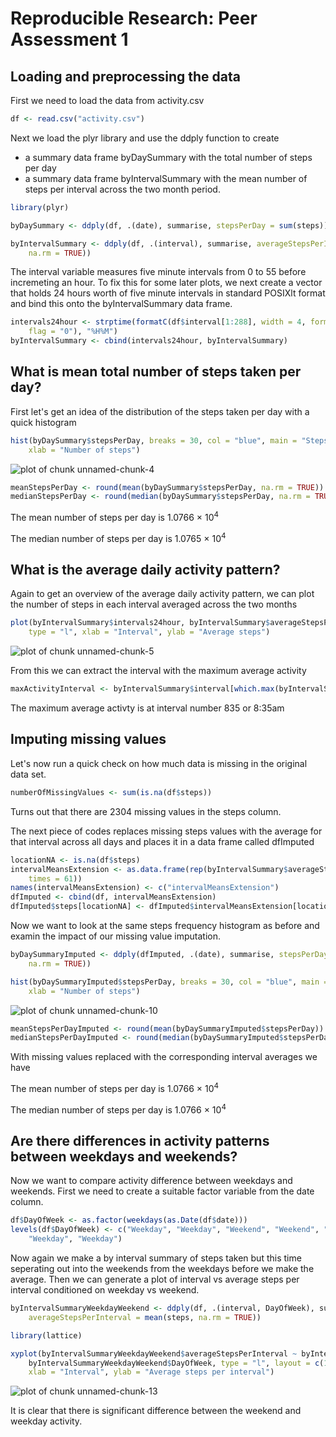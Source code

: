 # Reproducible Research: Peer Assessment 1


## Loading and preprocessing the data

First we need to load the data from activity.csv 


```r
df <- read.csv("activity.csv")
```


Next we load the plyr library and use the ddply function to create 

- a summary data frame byDaySummary with the total number of steps per day 
- a summary data frame byIntervalSummary with the mean number of steps per interval across the two month period. 


```r
library(plyr)

byDaySummary <- ddply(df, .(date), summarise, stepsPerDay = sum(steps))

byIntervalSummary <- ddply(df, .(interval), summarise, averageStepsPerInterval = mean(steps, 
    na.rm = TRUE))
```


The interval variable measures five minute intervals from 0 to 55 before incremeting an hour. To fix this for some later plots, we next create a vector that holds 24 hours worth of five minute intervals in standard POSIXlt format and bind this onto the byIntervalSummary data frame.


```r
intervals24hour <- strptime(formatC(df$interval[1:288], width = 4, format = "d", 
    flag = "0"), "%H%M")
byIntervalSummary <- cbind(intervals24hour, byIntervalSummary)
```


## What is mean total number of steps taken per day?

First let's get an idea of the distribution of the steps taken per day with a quick histogram

```r
hist(byDaySummary$stepsPerDay, breaks = 30, col = "blue", main = "Steps taken per day", 
    xlab = "Number of steps")
```

![plot of chunk unnamed-chunk-4](figure/unnamed-chunk-4.png) 

```r
meanStepsPerDay <- round(mean(byDaySummary$stepsPerDay, na.rm = TRUE))
medianStepsPerDay <- round(median(byDaySummary$stepsPerDay, na.rm = TRUE))
```


The mean number of steps per day is 1.0766 &times; 10<sup>4</sup>

The median number of steps per day is 1.0765 &times; 10<sup>4</sup>


## What is the average daily activity pattern?

Again to get an overview of the average daily activity pattern, we can plot the number of steps in each interval averaged across the two months


```r
plot(byIntervalSummary$intervals24hour, byIntervalSummary$averageStepsPerInterval, 
    type = "l", xlab = "Interval", ylab = "Average steps")
```

![plot of chunk unnamed-chunk-5](figure/unnamed-chunk-5.png) 


From this we can extract the interval with the maximum average activity


```r
maxActivityInterval <- byIntervalSummary$interval[which.max(byIntervalSummary$averageStepsPerInterval)]
```


The maximum average activty is at interval number 835 or 8:35am

## Imputing missing values

Let's now run a quick check on how much data is missing in the original data set.


```r
numberOfMissingValues <- sum(is.na(df$steps))
```


Turns out that there are 2304 missing values in the steps column.

The next piece of codes replaces missing steps values with the average for that interval across all days and places it in a data frame called dfImputed



```r
locationNA <- is.na(df$steps)
intervalMeansExtension <- as.data.frame(rep(byIntervalSummary$averageStepsPerInterval, 
    times = 61))
names(intervalMeansExtension) <- c("intervalMeansExtension")
dfImputed <- cbind(df, intervalMeansExtension)
dfImputed$steps[locationNA] <- dfImputed$intervalMeansExtension[locationNA]
```


Now we want to look at the same steps frequency histogram as before and examin the impact of our missing value imputation.


```r
byDaySummaryImputed <- ddply(dfImputed, .(date), summarise, stepsPerDay = sum(steps, 
    na.rm = TRUE))
```



```r
hist(byDaySummaryImputed$stepsPerDay, breaks = 30, col = "blue", main = "Steps taken per day with imputed values for missing values", 
    xlab = "Number of steps")
```

![plot of chunk unnamed-chunk-10](figure/unnamed-chunk-10.png) 

```r
meanStepsPerDayImputed <- round(mean(byDaySummaryImputed$stepsPerDay))
medianStepsPerDayImputed <- round(median(byDaySummaryImputed$stepsPerDay))
```


With missing values replaced with the corresponding interval averages we have

The mean number of steps per day is 1.0766 &times; 10<sup>4</sup>

The median number of steps per day is 1.0766 &times; 10<sup>4</sup>


## Are there differences in activity patterns between weekdays and weekends?

Now we want to compare activity difference between weekdays and weekends. First we need to create a suitable factor variable from the date column.


```r
df$DayOfWeek <- as.factor(weekdays(as.Date(df$date)))
levels(df$DayOfWeek) <- c("Weekday", "Weekday", "Weekend", "Weekend", "Weekday", 
    "Weekday", "Weekday")
```


Now again we make a by interval summary of steps taken but this time seperating out into the weekends from the weekdays before we make the average. Then we can generate a plot of interval vs average steps per interval conditioned on weekday vs weekend.


```r
byIntervalSummaryWeekdayWeekend <- ddply(df, .(interval, DayOfWeek), summarise, 
    averageStepsPerInterval = mean(steps, na.rm = TRUE))
```



```r
library(lattice)

xyplot(byIntervalSummaryWeekdayWeekend$averageStepsPerInterval ~ byIntervalSummaryWeekdayWeekend$interval | 
    byIntervalSummaryWeekdayWeekend$DayOfWeek, type = "l", layout = c(1, 2), 
    xlab = "Interval", ylab = "Average steps per interval")
```

![plot of chunk unnamed-chunk-13](figure/unnamed-chunk-13.png) 


It is clear that there is significant difference between the weekend and weekday activity.
